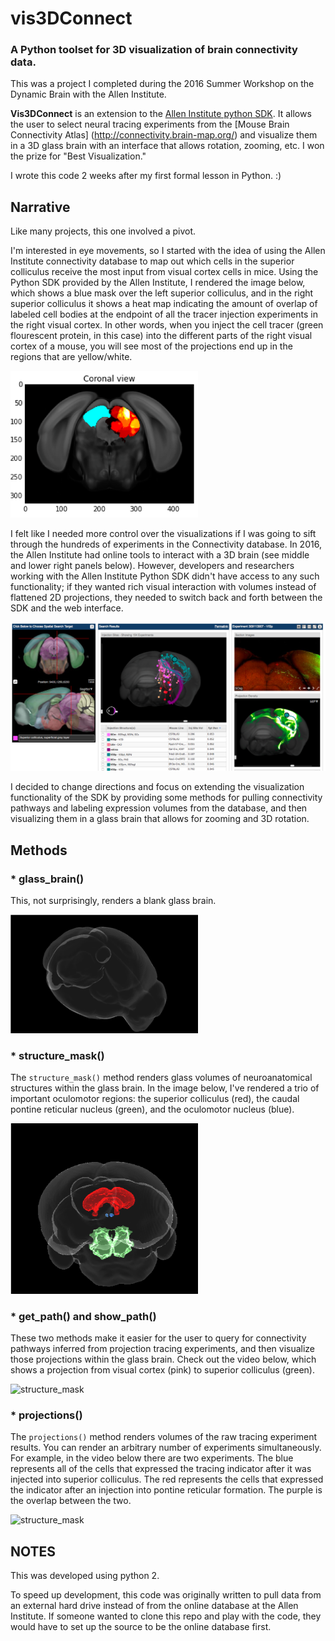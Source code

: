 # vis3DConnect
### A Python toolset for 3D visualization of brain connectivity data.

This was a project I completed during the 2016 Summer Workshop on the Dynamic Brain with the Allen Institute. 

**Vis3DConnect** is an extension to the [Allen Institute python SDK](https://allensdk.readthedocs.io/en/latest/). It allows the user to select neural tracing experiments from the [Mouse Brain Connectivity Atlas] (http://connectivity.brain-map.org/) 
and visualize them in a 3D glass brain with an interface that allows rotation, zooming, etc. I won the prize for "Best Visualization."  

I wrote this code 2 weeks after my first formal lesson in Python. :)


## Narrative

Like many projects, this one involved a pivot. 

I'm interested in eye movements, so I started with the idea of using the Allen Institute connectivity database to map out which cells in the superior colliculus receive the most input from visual cortex cells in mice. Using the Python SDK provided by the Allen Institute, I rendered the image below, which shows a blue mask over the left superior colliculus, and in the right superior colliculus it shows a heat map indicating the amount of overlap of labeled cell bodies at the endpoint of all the tracer injection experiments in the right visual cortex. In other words, when you inject the cell tracer (green flourescent protein, in this case) into the different parts of the right visual cortex of a mouse, you will see most of the projections end up in the regions that are yellow/white.

<img src="./assets/Picture2.png" alt="sc projections" width="300"/>

I felt like I needed more control over the visualizations if I was going to sift through the hundreds of experiments in the Connectivity database. In 2016, the Allen Institute had online tools to interact with a 3D brain (see middle and lower right panels below). However, developers and researchers working with the Allen Institute Python SDK didn't have access to any such functionality; if they wanted rich visual interaction with volumes instead of flattened 2D projections, they needed to switch back and forth between the SDK and the web interface.  

![Online Tools](./assets/Picture1.png)

I decided to change directions and focus on extending the visualization functionality of the SDK by providing some methods for pulling connectivity pathways and labeling expression volumes from the database, and then visualizing them in a glass brain that allows for zooming and 3D rotation. 

## Methods

### * glass_brain()

This, not surprisingly, renders a blank glass brain.

<img src="./assets/glass_brain.png" alt="glass_brain" width="300"/>

### * structure_mask()

The `structure_mask()` method renders glass volumes of neuroanatomical structures within the glass brain. In the image below, I've rendered a trio of important oculomotor regions: the superior colliculus (red), the caudal pontine reticular nucleus (green), and the oculomotor nucleus (blue). 

<img src="./assets/structure_mask.png" alt="structure_mask" width="300"/>

### * get\_path() and show\_path()

These two methods make it easier for the user to query for connectivity pathways inferred from projection tracing experiments, and then visualize those projections within the glass brain. Check out the video below, which shows a projection from visual cortex (pink) to superior colliculus (green).

<!--<video width="450" controls>
  <source src="./assets/vid1.mp4" type="video/mp4">
</video>-->
<img src="./assets/vid1.gif" alt="structure_mask" width="450"/>

### * projections()

The `projections()` method renders volumes of the raw tracing experiment results. You can render an arbitrary number of experiments simultaneously. For example, in the video below there are two experiments. The blue represents all of the cells that expressed the tracing indicator after it was injected into superior colliculus. The red represents the cells that expressed the indicator after an injection into pontine reticular formation. The purple is the overlap between the two.
 
<!--<video width="450" controls>
  <source src="./assets/vid2.mp4" type="video/mp4">
</video>-->
<img src="./assets/vid2.gif" alt="structure_mask" width="450"/>

## NOTES

This was developed using python 2.

To speed up development, this code was originally written to pull data from an external hard drive instead of from the online database at the Allen Institute. If someone wanted to clone this repo and play with the code, they would have to set up the source to be the online database first.

